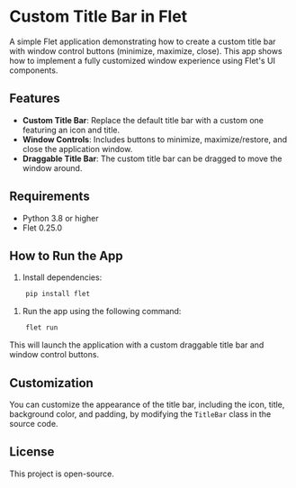 # Custom Title Bar in Flet

A simple Flet application demonstrating how to create a custom title bar with window control buttons (minimize, maximize, close). This app shows how to implement a fully customized window experience using Flet's UI components.

## Features

- **Custom Title Bar**: Replace the default title bar with a custom one featuring an icon and title.
- **Window Controls**: Includes buttons to minimize, maximize/restore, and close the application window.
- **Draggable Title Bar**: The custom title bar can be dragged to move the window around.

## Requirements

- Python 3.8 or higher
- Flet 0.25.0

## How to Run the App

1. Install dependencies:

```bash
    pip install flet
```

1. Run the app using the following command:

```cmd
    flet run
```

This will launch the application with a custom draggable title bar and window control buttons.

## Customization

You can customize the appearance of the title bar, including the icon, title, background color, and padding, by modifying the `TitleBar` class in the source code.

## License

This project is open-source.
